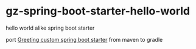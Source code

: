 # gz-spring-boot-starter-hello-world
hello world alike spring boot starter

port [Greeting custom spring boot starter](https://github.com/eugenp/tutorials/tree/master/spring-boot-custom-starter) from maven to gradle
